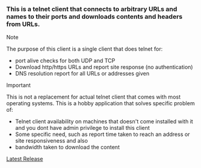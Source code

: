 ### This is a telnet client that connects to arbitrary URLs and names to their ports and downloads contents and headers from URLs. 

>[!NOTE]
> The purpose of this client is a single client that does telnet for:
> - port alive checks for both UDP and TCP
> - Download http/https URLs and report site response (no authentication)
> - DNS resolution report for all URLs or addresses given

>[!IMPORTANT]
> This is not a replacement for actual telnet client that comes with most operating systems.
> This is a hobby application that solves specific problem of:
> - Telnet client availability on machines that doesn't come installed with it and you dont have admin privilege to install this client
> - Some specific need, such as report time taken to reach an address or site responsiveness and also 
> - bandwidth taken to download the content

[Latest Release](https://github.com/farhansabbir/telnet/releases/latest)
